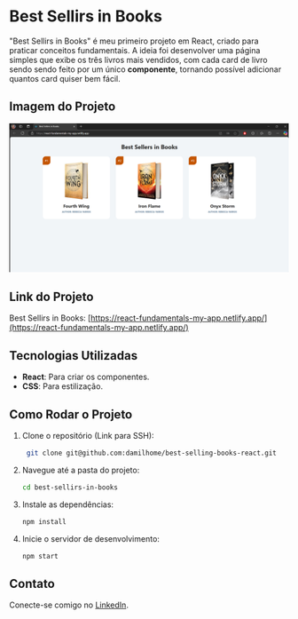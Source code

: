 # Best Sellirs in Books

"Best Sellirs in Books" é meu primeiro projeto em React, criado para praticar conceitos fundamentais. A ideia foi desenvolver uma página simples que exibe os três livros mais vendidos, com cada card de livro sendo sendo feito por um único **componente**, tornando possível adicionar quantos card quiser bem fácil.

## Imagem do Projeto

![Best Sellirs in Books](./best-sellers-in-books.PNG)

## Link do Projeto

Best Sellirs in Books: [https://react-fundamentals-my-app.netlify.app/](https://react-fundamentals-my-app.netlify.app/)

## Tecnologias Utilizadas

- **React**: Para criar os componentes.
- **CSS**: Para estilização.

## Como Rodar o Projeto

1. Clone o repositório (Link para SSH):
   ```bash
    git clone git@github.com:damilhome/best-selling-books-react.git
2. Navegue até a pasta do projeto:
    ```bash
    cd best-sellirs-in-books
3. Instale as dependências:
    ```bash
    npm install
4. Inicie o servidor de desenvolvimento:
    ```bash
    npm start

## Contato

Conecte-se comigo no [LinkedIn](https://www.linkedin.com/in/danilo-almeida-milhome/).